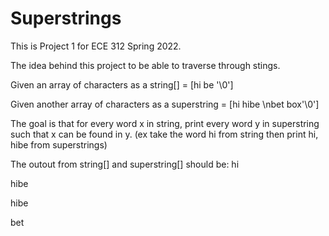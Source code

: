 # Superstrings

This is Project 1 for ECE 312 Spring 2022. 

The idea behind this project to be able to traverse through stings.

Given an array of characters as a string[] = [hi be '\0']

Given another array of characters as a superstring = [hi hibe \nbet box'\0']

The goal is that for every word x in string, print every word y in superstring such that x can be found in y. 
(ex take the word hi from string then print hi, hibe from superstrings)

The outout from string[] and superstring[] should be:
hi

hibe

hibe

bet

